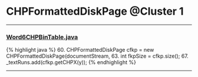 # CHPFormattedDiskPage @Cluster 1

***

### [Word6CHPBinTable.java](https://searchcode.com/codesearch/view/48925102/)
{% highlight java %}
60. CHPFormattedDiskPage cfkp = new CHPFormattedDiskPage(documentStream,
63. int fkpSize = cfkp.size();
67.   _textRuns.add(cfkp.getCHPX(y));
{% endhighlight %}

***

